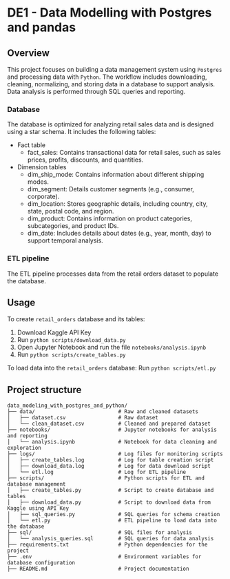 # DE1 - Data Modelling with Postgres and pandas

## Overview
This project focuses on building a data management system using `Postgres` and processing data with `Python`. The workflow includes downloading, cleaning, normalizing, and storing data in a database to support analysis. Data analysis is performed through SQL queries and reporting.

### Database
The database is optimized for analyzing retail sales data and is designed using a star schema. It includes the following tables:
* Fact table
    * fact_sales: Contains transactional data for retail sales, such as sales prices, profits, discounts, and quantities.
* Dimension tables
    * dim_ship_mode: Contains information about different shipping modes.
    * dim_segment: Details customer segments (e.g., consumer, corporate).
    * dim_location: Stores geographic details, including country, city, state, postal code, and region.
    * dim_product: Contains information on product categories, subcategories, and product IDs.
    * dim_date: Includes details about dates (e.g., year, month, day) to support temporal analysis.

### ETL pipeline
The ETL pipeline processes data from the retail orders dataset to populate the database.


## Usage
To create `retail_orders` database and its tables:
1. Download Kaggle API Key
2. Run `python scripts/download_data.py`
3. Open Jupyter Notebook and run the file `notebooks/analysis.ipynb`
4. Run `python scripts/create_tables.py`

To load data into the `retail_orders` database: Run `python scripts/etl.py`


## Project structure
```plaintext
data_modeling_with_postgres_and_python/
├── data/                           # Raw and cleaned datasets
│   ├── dataset.csv                 # Raw dataset
│   └── clean_dataset.csv           # Cleaned and prepared dataset
├── notebooks/                      # Jupyter notebooks for analysis and reporting
│   └── analysis.ipynb              # Notebook for data cleaning and exploration
├── logs/                           # Log files for monitoring scripts
│   ├── create_tables.log           # Log for table creation script
│   ├── download_data.log           # Log for data download script
│   └── etl.log                     # Log for ETL pipeline
├── scripts/                        # Python scripts for ETL and database management
│   ├── create_tables.py            # Script to create database and tables
│   ├── download_data.py            # Script to download data from Kaggle using API Key
│   ├── sql_queries.py              # SQL queries for schema creation
│   └── etl.py                      # ETL pipeline to load data into the database
├── sql/                            # SQL files for analysis
│   └── analysis_queries.sql        # SQL queries for data analysis
├── requirements.txt                # Python dependencies for the project
├── .env                            # Environment variables for database configuration
├── README.md                       # Project documentation
